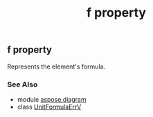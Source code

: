 ﻿---
title: f property
second_title: Aspose.Diagram for Python via .NET API References
description: 
type: docs
weight: 50
url: /python-net/aspose.diagram/unitformulaerrv/f/
is_root: false
---

## f property


Represents the element's formula.

### See Also
* module [aspose.diagram](../../)
* class [UnitFormulaErrV](/diagram/python-net/aspose.diagram/unitformulaerrv)
